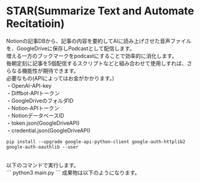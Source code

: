 # STAR(Summarize Text and Automate Recitatioin)
Notionの記事DBから、記事の内容を要約してAIに読み上げさせた音声ファイルを、GoogleDriveに保存しPodcastとして配信します。  
増える一方のブックマークをpodcastにすることで効率的に消化します。<br>
毎朝定刻に記事を5個配信するスクリプトなどと組み合わせて使用しすれば、さらなる機能性が期待できます。  
必要なもの(APIによってはお金がかかります。)  
・OpenAI-API-key  
・Diffbot-APIトークン  
・GoogleDriveのフォルダID  
・Notion-APIトークン  
・NotionデータベースID  
・token.json(GoogleDriveAPI)  
・credential.json(GoogleDriveAPI)  
```
pip install --upgrade google-api-python-client google-auth-httplib2 google-auth-oauthlib --user
```
<br>
以下のコマンドで実行します。<br>
```
python3 main.py
```
成果物は以下のようになります。
